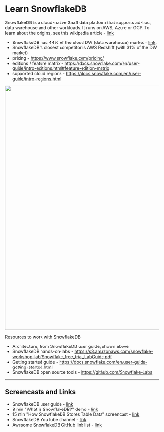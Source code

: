 # Learn SnowflakeDB

SnowflakeDB is a cloud-native SaaS data platform that supports ad-hoc, data warehouse and other workloads.  It runs on AWS, Azure or GCP.  To learn about the origins, see this wikipedia article - [link](https://en.wikipedia.org/wiki/Snowflake_Inc.)
- SnowflakeDB has 44% of the cloud DW (data warehouse) market - [link](https://www.slintel.com/tech/data-warehousing/snowflake-market-share#).   
- SnowflakeDB's closest competitor is AWS Redshift (with 31% of the DW market)
- pricing - https://www.snowflake.com/pricing/
- editions / feature matrix - https://docs.snowflake.com/en/user-guide/intro-editions.html#feature-edition-matrix
- supported cloud regions - https://docs.snowflake.com/en/user-guide/intro-regions.html

<img src="https://github.com/lynnlangit/learn-snowflakedb/blob/main/images/new-arch.png" width=800>

Resources to work with SnowflakeDB  

- Architecture, from SnowflakeDB user guide, shown above
- SnowflakeDB hands-on-labs - https://s3.amazonaws.com/snowflake-workshop-lab/Snowflake_free_trial_LabGuide.pdf
- Getting started guide - https://docs.snowflake.com/en/user-guide-getting-started.html
- SnowflakeDB open source tools - https://github.com/Snowflake-Labs

---

## Screencasts and Links
- SnowflakeDB user guide - [link](https://docs.snowflake.com/en/user-guide-intro.html)
- 8 min "What is SnowflakeDB?" demo - [link](https://www.youtube.com/watch?v=xojAXXRo_S0)
- 15 min "How SnowflakeDB Stores Table Data" screencast - [link](https://www.youtube.com/watch?v=dxrEHqMFUWI)
- SnowflakeDB YouTube channel - [link](https://www.youtube.com/user/snowflakecomputing)
- Awesome SnowflakeDB GitHub link list - [link](https://github.com/Snowflake-Labs/awesome-snowflake)
